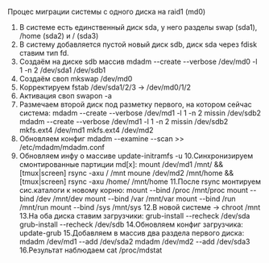 Процес миграции системы с одного диска на raid1 (md0)

1. В системе есть единственный диск sda, у него разделы swap (sda1), /home (sda2)  и / (sda3)
2. В систему добавляется пустой новый диск sdb, диск sda через fdisk ставим тип fd.
3. Создаём на диске sdb массив mdadm --create --verbose /dev/md0 -l 1 -n 2 /dev/sda1 /dev/sdb1
4. Создаём своп mkswap /dev/md0
5. Корректируем fstab /dev/sda1/2/3 -> /dev/md0/1/2
6. Активация своп swapon -a
7. Размечаем второй диск под разметку первого, на котором сейчас система:
	mdadm --create --verbose /dev/md1 -l 1 -n 2 missin /dev/sdb2
	mdadm --create --verbose /dev/md1 -l 1 -n 2 missin /dev/sdb2
	mkfs.ext4 /dev/md1
	mkfs.ext4 /dev/md2
8. Обновляем конфиг mdadm --examine --scan >> /etc/mdadm/mdadm.conf
9. Обновляем инфу о массиве update-initramfs -u
10.Синхронизируем смонтированные партиции md[x]:
	mount /dev/md1 /mnt/ && [tmux|screen] rsync -axu / /mnt
	moune /dev/md2 /mnt/home && [tmux|screen] rsync -axu /home/ /mnt/home
11.После rsync монтируем сис.каталоги к новому корню:
	mount --bind /proc /mnt/proc 
	mount --bind /dev /mnt/dev
	mount --bind /var /mnt/var
	mount --bind /run /mnt/run
	mount --bind /sys /mnt/sys
12.В новой системе -> chroot /mnt
13.На оба диска ставим загрузчики: 
	grub-install --recheck /dev/sda
	grub-install --recheck /dev/sdb
14.Обновляем конфиг загрузчика: update-grub
15.Добавляем в массив два раздела первого диска:
	mdadm /dev/md1 --add /dev/sda2
	mdadm /dev/md2 --add /dev/sda3
16.Результат наблюдаем 
	cat /proc/mdstat
